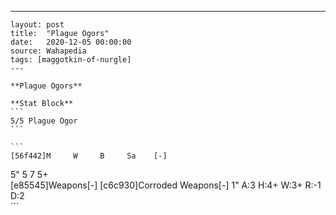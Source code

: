 ---
    layout: post
    title:  "Plague Ogors"
    date:   2020-12-05 00:00:00
    source: Wahapedia
    tags: [maggotkin-of-nurgle]
    ---
    
    **Plague Ogors**
    
    **Stat Block**
    ```
    5/5 Plague Ogor
    ```
    
    ```
    [56f442]M     W     B     Sa    [-]
5"    5     7     5+    
[e85545]Weapons[-]
[c6c930]Corroded Weapons[-]
1"     A:3    H:4+   W:3+   R:-1   D:2   
    ```
    
    
    
